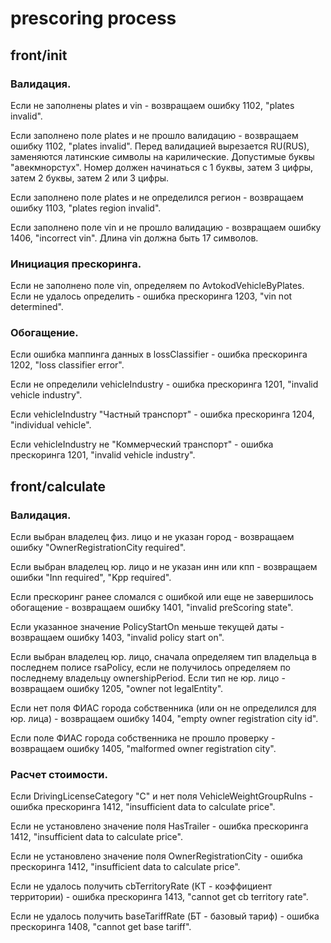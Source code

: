 # prescoring process

## front/init

### Валидация.

Если не заполнены plates и vin - возвращаем ошибку 1102, "plates invalid".

Если заполнено поле plates и не прошло валидацию - возвращаем ошибку 1102, "plates invalid".
Перед валидацией вырезается RU(RUS), заменяются латинские символы на карилические.
Допустимые буквы "авекмнорстух". 
Номер должен начинаться с 1 буквы, затем 3 цифры, затем 2 буквы, затем 2 или 3 цифры.

Если заполнено поле plates и не определился регион - возвращаем ошибку 1103, "plates region invalid".

Если заполнено поле vin и не прошло валидацию - возвращаем ошибку 1406, "incorrect vin".
Длина vin должна быть 17 символов.

### Инициация прескоринга.

Если не заполнено поле vin, определяем по AvtokodVehicleByPlates. Если не удалось определить - ошибка прескоринга 1203, "vin not determined".

### Обогащение.

Если ошибка маппинга данных в lossClassifier - ошибка прескоринга 1202, "loss classifier error".

Если не определили vehicleIndustry - ошибка прескоринга 1201, "invalid vehicle industry".

Если vehicleIndustry "Частный транспорт" - ошибка прескоринга 1204, "individual vehicle".

Если vehicleIndustry не "Коммерческий транспорт" - ошибка прескоринга 1201, "invalid vehicle industry".

## front/calculate

### Валидация.

Если выбран владелец физ. лицо и не указан город - возвращаем ошибку "OwnerRegistrationCity required".

Если выбран владелец юр. лицо и не указан инн или кпп - возвращаем ошибки "Inn required", "Kpp required".

Если прескоринг ранее сломался с ошибкой или еще не завершилось обогащение - возвращаем ошибку 1401, "invalid preScoring state".

Если указанное значение PolicyStartOn меньше текущей даты - возвращаем ошибку 1403, "invalid policy start on".

Если выбран владелец юр. лицо, сначала определяем тип владельца в последнем полисе rsaPolicy, если не получилось определяем по последнему владельцу ownershipPeriod. Если тип не юр. лицо - возвращаем ошибку 1205, "owner not legalEntity".

Если нет поля ФИАС города собственника (или он не определился для юр. лица) - возвращаем ошибку 1404, "empty owner registration city id".

Если поле ФИАС города собственника не прошло проверку - возвращаем ошибку 1405, "malformed owner registration city".

### Расчет стоимости.

Если DrivingLicenseCategory "C" и нет поля VehicleWeightGroupRuIns - ошибка прескоринга 1412, "insufficient data to calculate price".

Если не установлено значение поля HasTrailer - ошибка прескоринга 1412, "insufficient data to calculate price".

Если не установлено значение поля OwnerRegistrationCity - ошибка прескоринга 1412, "insufficient data to calculate price".

Если не удалось получить cbTerritoryRate (КТ - коэффициент территории) - ошибка прескоринга 1413, "cannot get cb territory rate".

Если не удалось получить baseTariffRate (БТ - базовый тариф) - ошибка прескоринга 1408, "cannot get base tariff".